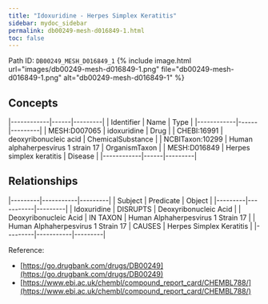 ```yaml
---
title: "Idoxuridine - Herpes Simplex Keratitis"
sidebar: mydoc_sidebar
permalink: db00249-mesh-d016849-1.html
toc: false 
---
```



Path ID: `DB00249_MESH_D016849_1`
{% include image.html url="images/db00249-mesh-d016849-1.png" file="db00249-mesh-d016849-1.png" alt="db00249-mesh-d016849-1" %}

## Concepts

|------------|------|---------|
| Identifier | Name | Type    |
|------------|------|---------|
| MESH:D007065 | idoxuridine | Drug |
| CHEBI:16991 | deoxyribonucleic acid | ChemicalSubstance |
| NCBITaxon:10299 | Human alphaherpesvirus 1 strain 17 | OrganismTaxon |
| MESH:D016849 | Herpes simplex keratitis | Disease |
|------------|------|---------|

## Relationships

|---------|-----------|---------|
| Subject | Predicate | Object  |
|---------|-----------|---------|
| Idoxuridine | DISRUPTS | Deoxyribonucleic Acid |
| Deoxyribonucleic Acid | IN TAXON | Human Alphaherpesvirus 1 Strain 17 |
| Human Alphaherpesvirus 1 Strain 17 | CAUSES | Herpes Simplex Keratitis |
|---------|-----------|---------|

Reference: 
  - [https://go.drugbank.com/drugs/DB00249](https://go.drugbank.com/drugs/DB00249)
  - [https://www.ebi.ac.uk/chembl/compound_report_card/CHEMBL788/](https://www.ebi.ac.uk/chembl/compound_report_card/CHEMBL788/)
